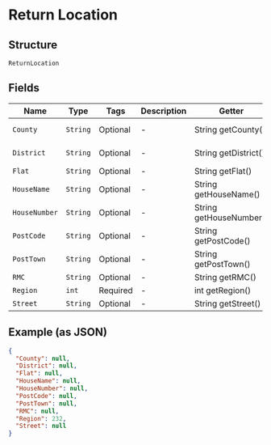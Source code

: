 
# Return Location

## Structure

`ReturnLocation`

## Fields

| Name | Type | Tags | Description | Getter | Setter |
|  --- | --- | --- | --- | --- | --- |
| `County` | `String` | Optional | - | String getCounty() | setCounty(String county) |
| `District` | `String` | Optional | - | String getDistrict() | setDistrict(String district) |
| `Flat` | `String` | Optional | - | String getFlat() | setFlat(String flat) |
| `HouseName` | `String` | Optional | - | String getHouseName() | setHouseName(String houseName) |
| `HouseNumber` | `String` | Optional | - | String getHouseNumber() | setHouseNumber(String houseNumber) |
| `PostCode` | `String` | Optional | - | String getPostCode() | setPostCode(String postCode) |
| `PostTown` | `String` | Optional | - | String getPostTown() | setPostTown(String postTown) |
| `RMC` | `String` | Optional | - | String getRMC() | setRMC(String rMC) |
| `Region` | `int` | Required | - | int getRegion() | setRegion(int region) |
| `Street` | `String` | Optional | - | String getStreet() | setStreet(String street) |

## Example (as JSON)

```json
{
  "County": null,
  "District": null,
  "Flat": null,
  "HouseName": null,
  "HouseNumber": null,
  "PostCode": null,
  "PostTown": null,
  "RMC": null,
  "Region": 232,
  "Street": null
}
```

